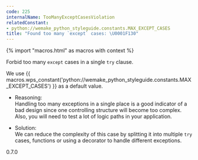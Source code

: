 ```yaml
---
code: 225
internalName: TooManyExceptCasesViolation
relatedConstant:
- python://wemake_python_styleguide.constants.MAX_EXCEPT_CASES
title: "Found too many `except` cases: \U0001F130"
---
```


{% import "macros.html" as macros with context %}

Forbid too many `except` cases in a single `try` clause.

We use {{ macros.wps_constant('python://wemake_python_styleguide.constants.MAX_EXCEPT_CASES') }} as a
default value.

  - Reasoning:  
    Handling too many exceptions in a single place is a good indicator
    of a bad design since one controlling structure will become too
    complex. Also, you will need to test a lot of logic paths in your
    application.

  - Solution:  
    We can reduce the complexity of this case by splitting it into
    multiple `try` cases, functions or using a decorator to handle
    different exceptions.

<div class="versionadded">

0.7.0

</div>
